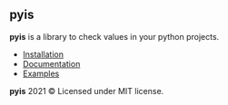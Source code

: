 ## pyis

**pyis** is a library to check values in your python projects.

- [Installation]()
- [Documentation]()
- [Examples]()

**pyis** 2021 &copy; Licensed under MIT license.